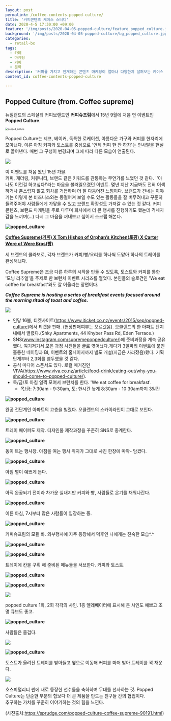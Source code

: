 ```yaml
---
layout: post
permalink: /coffee-contents-popped-culture/
title: '커피콘텐츠 케이스 스터디'
date: 2020-4-5 17:30:00 +09:00
feature: '/img/posts/2020-04-05-popped-culture/feature_popped_culture.jpg'
background: '/img/posts/2020-04-05-popped-culture/bg_popped_culture.jpg'
categories:
  - retail-bx
tags:
  - 카페
  - 마케팅
  - 커피
  - 문화
description: '커피를 가지고 전개하는 콘텐츠 마케팅이 얼마나 다양한지 살펴보는 케이스 스터디. 뉴질랜드 커피 슈프림의 커피로 여는 아침 시리즈.'
content_id: coffee-contents-popped-culture

---
```


## Popped Culture (from. Coffee supreme)

뉴질랜드의 스페셜티 커피브랜드인 **커피슈프림**에서 15년 9월에 처음 연 이벤트인 **Popped Culture**.

<img src="https://mediacdn.grabone.co.nz/asset/fsTtAavE8l/box=615x0" alt="popped_culture" style="zoom:50%;"/>

Popped Culture는 셰프, 베이커, 독특한 로케이션, 아름다운 가구와 커피를 한자리에 모아낸다. 이른 아침 커피와 토스트를 중심으로 '언제 커피 한 잔 하자'는 인사말을 현실로 끌어낸다. 매번 그 구성이 변경되며 그에 따라 다른 모습이 연출된다.

<img src="https://331mrnu3ylm2k3db3s1xd1hg-wpengine.netdna-ssl.com/wp-content/uploads/2015/11/Sprudge-PoppedCultureXCoffeeSupreme-AbigailGranbery-Popped_Culture_2_Seating_Area_Simon_Moore_03.jpg">

이 이벤트를 처음 봤던 15년 가을.<br>커피, 게더링, 커뮤니티, 브랜드 같은 키워드를 관통하는 무언가를 느꼈던 것 같다. ''아 나도 이런걸 하고싶다!'라는 마음을 불러일으켰던 이벤트. 몇년 지난 지금봐도 전혀 어색하거나 촌스럽지 않고 회차를 거듭하며 더 잘 다듬어진 느낌이다. 브랜드가 건네는 이야기는 이렇게 본 비즈니스와는 동떨어져 보일 수도 있는 활동들을 잘 버무려내고 꾸준히 들려주어야 사람들에게 가닿을 수 있고 브랜드 확장성도 가져갈 수 있는 것 같다. 커피 콘텐츠, 브랜드 마케팅을 주로 다루며 회사에서 더 큰 행사를 진행하기도 했는데 격세지감을 느끼며(...) 다시 그 마음을 꺼내보고 싶어서 스크랩 해본다.

**![popped_culture](../img/posts/2020-04-05-popped-culture/10.png)**

 **<u>Coffee Supreme(커피) X Tom Hishon of Orphan’s Kitchen(토핑) X Carter Were of Were Bros(빵)</u>**<br>

세 브랜드의 콜라보로, 각자 브랜드가 커피/빵/요리를 하나씩 도맡아 하나의 트레이를 완성해낸다.

Coffee Supreme은 조금 다른 하루의 시작을 만들 수 있도록, 토스트와 커피를 통한 '모닝 리추얼'을 주제로 한 브런치 이벤트 시리즈를 열었다. 본인들의 슬로건인 'We eat coffee for breakfast'와도 잘 어울리는 장면이다.

***Coffee Supreme is hosting a series of breakfast events focused around the morning ritual of toast and coffee.***

<img src="https://331mrnu3ylm2k3db3s1xd1hg-wpengine.netdna-ssl.com/wp-content/uploads/2015/11/Sprudge-PoppedCultureXCoffeeSupreme-AbigailGranbery-Popped_Culture_2_Cafeteria_Tray_Coffee_Supreme_01.jpg">

- 인당 16불, 티켓사이트(https://www.iticket.co.nz/events/2015/sep/popped-culture)에서 티켓을 판매. (현장판매여부는 모르겠음). 오클랜드의 한 아파트 단지 내에서 열렸다.(Shky Apartments, 44 Khyber Pass Rd, Eden Terrace.)
- SNS(www.instagram.com/supremepoppedculture/)에 준비과정을 계속 공유했다. 여기저기서 모은 과정 사진들을 글로 엮어냈다.게다가 3일짜리 이벤트에 붙인 훌륭한 네이밍과 BI, 이벤트의 홈페이지까지 별도 개설(지금은 사라졌음)했다. 기획단계부터 2,3회를 염두했을 것 같다.
- 공식 미디어 스폰서도 있다. 로컬 매거진인 VIVA(https://www.viva.co.nz/article/food-drink/eating-out/why-you-should-come-to-popped-culture/).
- 목/금/토 아침 일찍 모여서 브런치를 한다. 'We eat coffee for breakfast'.
  - 목/금: 7:30am - 9:30am, 토: 한시간 늦게 8:30am - 10:30am까지 3일간

**![popped_culture](../img/posts/2020-04-05-popped-culture/1.png)**

완공 전단계인 아파트의 고층을 빌렸다. 오클랜드의 스카이라인이 그대로 보인다.

**![popped_culture](../img/posts/2020-04-05-popped-culture/2.png)**

트레이 페이퍼도 제작. 디자인물 제작과정을 꾸준히 SNS로 중계한다.

**![popped_culture](../img/posts/2020-04-05-popped-culture/3.png)**

동이 트는 행사장. 아침을 여는 행사 취지가 그대로 사진 한장에 따악- 담겼다.

**![popped_culture](../img/posts/2020-04-05-popped-culture/4.png)**

아침 볕이 예쁘게 든다.

**![popped_culture](../img/posts/2020-04-05-popped-culture/5.png)**

아직 완공되기 전이라 차가운 실내지만 커피와 빵, 사람들로 온기를 채워나간다.

**![popped_culture](../img/posts/2020-04-05-popped-culture/6.png)**

이른 아침, 7시부터 많은 사람들이 입장하는 중.

**![popped_culture](../img/posts/2020-04-05-popped-culture/7.png)**

커피슈프림의 모듈 바. 외부행사에 자주 등장해서 덕후인 나에게는 친숙한 모습^.^

**![popped_culture](../img/posts/2020-04-05-popped-culture/8.png)**

**![popped_culture](../img/posts/2020-04-05-popped-culture/9.png)**

트레이에 칸을 구획 해 준비된 메뉴들을 서브한다. 커피와 토스트.



**![popped_culture](../img/posts/2020-04-05-popped-culture/15.png)**



**![popped_culture](../img/posts/2020-04-05-popped-culture/11.png)**

<img src="https://331mrnu3ylm2k3db3s1xd1hg-wpengine.netdna-ssl.com/wp-content/uploads/2015/11/Sprudge-PoppedCultureXCoffeeSupreme-AbigailGranbery-Popped_Culture_2_Light_Cube_Simon_Moore_02.jpg">

popped culture 1회, 2회 각각의 사인. 1층 엘레베이터에 표시해 둔 사인도 예쁘고 조명 큐브도 좋고.



**![popped_culture](../img/posts/2020-04-05-popped-culture/12.png)**

사람들은 즐겁다.

<img src="https://331mrnu3ylm2k3db3s1xd1hg-wpengine.netdna-ssl.com/wp-content/uploads/2015/11/Sprudge-PoppedCultureXCoffeeSupreme-AbigailGranbery-Popped_Culture_2_Savoury_Toast_Simon_Moore_06.jpg">

**![popped_culture](../img/posts/2020-04-05-popped-culture/13.png)**

토스트가 올려진 트레이를 받아들고 옆으로 이동해 커피를 마저 받아 트레이를 꽉 채운다.

<img src="https://331mrnu3ylm2k3db3s1xd1hg-wpengine.netdna-ssl.com/wp-content/uploads/2015/11/Sprudge-PoppedCultureXCoffeeSupreme-AbigailGranbery-Popped_Culture_2_Seating_Area_Simon_Moore_04.jpg">

호스피털리티 씬에 새로 등장한 선수들을 축하하며 무대를 선사하는 것. Popped Culture는 단순한 부분의 합보다 더 큰 제품을 만드는 친구들 간의 협업이다. <br>추구하는 가치를 꾸준히 이야기하는 것의 힘을 느낀다.

(사진출처:https://sprudge.com/popped-culture-coffee-supreme-90191.html)
